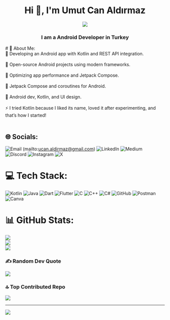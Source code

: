<h1 align="center">Hi 👋, I'm Umut Can Aldırmaz</h1>
<div id="header" align="center">
  <img src="https://media3.giphy.com/media/v1.Y2lkPTc5MGI3NjExN3Z3emgzOXVtdWN0NTExc2ViZ3RpaG1ieG5ydWN1aW1qZ3pveGcycCZlcD12MV9pbnRlcm5hbF9naWZfYnlfaWQmY3Q9Zw/HoffxyN8ghVuw/giphy.gif"/>
</div>
<h3 align="center">I am a Android Developer in Turkey</h3>
# 💫 About Me: 
<br>🔭 Developing an Android app with Kotlin and REST API integration.<br>
<br>👯 Open-source Android projects using modern frameworks.<br>
<br>🤝 Optimizing app performance and Jetpack Compose.<br>
<br>🌱 Jetpack Compose and coroutines for Android.<br>
<br>💬 Android dev, Kotlin, and UI design.<br>
<br>⚡ I tried Kotlin because I liked its name, loved it after experimenting, and that’s how I started!<br><br>


## 🌐 Socials:
![Email](https://img.shields.io/badge/Email-D14836?logo=gmail&logoColor=white) (mailto:ucan.aldirmaz@gmail.com)
![LinkedIn](https://img.shields.io/badge/LinkedIn-%230077B5.svg?logo=linkedin&logoColor=white)
![Medium](https://img.shields.io/badge/Medium-12100E?logo=medium&logoColor=white)
![Discord](https://img.shields.io/badge/Discord-%237289DA.svg?logo=discord&logoColor=white)
![Instagram](https://img.shields.io/badge/Instagram-%23E4405F.svg?logo=Instagram&logoColor=white)
![X](https://img.shields.io/badge/X-black.svg?logo=X&logoColor=white)



# 💻 Tech Stack:
![Kotlin](https://img.shields.io/badge/kotlin-%237F52FF.svg?style=for-the-badge&logo=kotlin&logoColor=white) ![Java](https://img.shields.io/badge/java-%23ED8B00.svg?style=for-the-badge&logo=openjdk&logoColor=white) ![Dart](https://img.shields.io/badge/dart-%230175C2.svg?style=for-the-badge&logo=dart&logoColor=white) ![Flutter](https://img.shields.io/badge/Flutter-%2302569B.svg?style=for-the-badge&logo=Flutter&logoColor=white) ![C](https://img.shields.io/badge/c-%2300599C.svg?style=for-the-badge&logo=c&logoColor=white) ![C++](https://img.shields.io/badge/c++-%2300599C.svg?style=for-the-badge&logo=c%2B%2B&logoColor=white) ![C#](https://img.shields.io/badge/c%23-%23239120.svg?style=for-the-badge&logo=csharp&logoColor=white) ![GitHub](https://img.shields.io/badge/github-%23121011.svg?style=for-the-badge&logo=github&logoColor=white) ![Postman](https://img.shields.io/badge/Postman-FF6C37?style=for-the-badge&logo=postman&logoColor=white) ![Canva](https://img.shields.io/badge/Canva-%2300C4CC.svg?style=for-the-badge&logo=Canva&logoColor=white)
# 📊 GitHub Stats:
![](https://github-readme-stats.vercel.app/api?username=UmutCanAldirmaz&theme=gruvbox&hide_border=false&include_all_commits=true&count_private=true)<br/>
![](https://nirzak-streak-stats.vercel.app/?user=UmutCanAldirmaz&theme=gruvbox&hide_border=false)<br/>
![](https://github-readme-stats.vercel.app/api/top-langs/?username=UmutCanAldirmaz&theme=gruvbox&hide_border=false&include_all_commits=true&count_private=true&layout=compact)

### ✍️ Random Dev Quote
![](https://quotes-github-readme.vercel.app/api?type=horizontal&theme=gruvbox)

### 🔝 Top Contributed Repo
![](https://github-contributor-stats.vercel.app/api?username=UmutCanAldirmaz&limit=5&theme=gruvbox&combine_all_yearly_contributions=true)

---
[![](https://visitcount.itsvg.in/api?id=UmutCanAldirmaz&icon=1&color=0)](https://visitcount.itsvg.in)

<!-- Proudly created with GPRM ( https://gprm.itsvg.in ) -->
